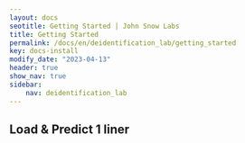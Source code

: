 ```yaml
---
layout: docs
seotitle: Getting Started | John Snow Labs
title: Getting Started
permalink: /docs/en/deidentification_lab/getting_started
key: docs-install
modify_date: "2023-04-13"
header: true
show_nav: true
sidebar:
    nav: deidentification_lab
---
```


<div class="main-docs" markdown="1"><div class="h3-box" markdown="1">

## Load & Predict 1 liner

</div></div>
